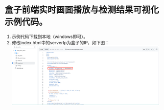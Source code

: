 # 盒子前端实时画面播放与检测结果可视化示例代码。
1. 示例代码下载到本地（windows即可）。
2. 修改index.html中的serverIp为盒子的IP，如下图：
   ![](./assets/index.png)